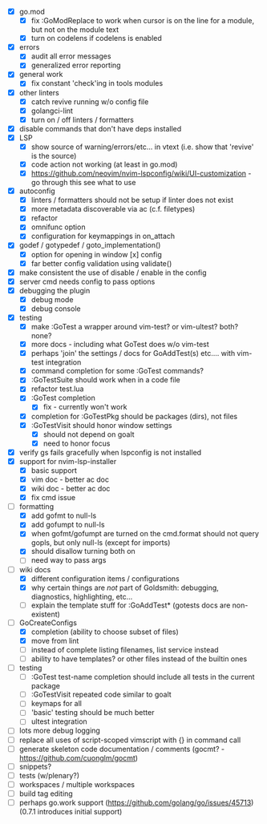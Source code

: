 - [x] go.mod
  - [x] fix :GoModReplace to work when cursor is on the line for a module, but not on the module text
  - [x] turn on codelens if codelens is enabled
- [x] errors
  - [x] audit all error messages
  - [x] generalized error reporting
- [x] general work
  - [x] fix constant 'check'ing in tools modules
- [x] other linters
  - [x] catch revive running w/o config file
  - [x] golangci-lint
  - [x] turn on / off linters / formatters
- [x] disable commands that don't have deps installed
- [x] LSP
  - [x] show source of warning/errors/etc... in vtext (i.e. show that 'revive' is the source)
  - [x] code action not working (at least in go.mod)
  - [x] https://github.com/neovim/nvim-lspconfig/wiki/UI-customization - go through this see what to use
- [x] autoconfig
  - [x] linters / formatters should not be setup if linter does not exist
  - [x] more metadata discoverable via ac (c.f. filetypes)
  - [x] refactor
  - [x] omnifunc option
  - [x] configuration for keymappings in on_attach
- [x] godef / gotypedef / goto_implementation()
  - [x] option for opening in window
 [x] config
  - [x] far better config validation using validate()
- [x] make consistent the use of disable / enable in the config
- [x] server cmd needs config to pass options
- [x] debugging the plugin
  - [x] debug mode
  - [x] debug console
- [x] testing
  - [x] make :GoTest a wrapper around vim-test? or vim-ultest? both? none?
  - [x] more docs - including what GoTest does w/o vim-test
  - [x] perhaps 'join' the settings / docs for GoAddTest(s) etc.... with vim-test integration
  - [x] command completion for some :GoTest commands?
  - [x] :GoTestSuite should work when in a code file
  - [x] refactor test.lua
  - [x] :GoTest completion
    - [x] fix - currently won't work
  - [x] completion for :GoTestPkg should be packages (dirs), not files
  - [x] :GoTestVisit should honor window settings
    - [x] should not depend on goalt
    - [x] need to honor focus
- [x] verify gs fails gracefully when lspconfig is not installed
- [x] support for nvim-lsp-installer  
  - [x] basic support
  - [x] vim doc - better ac doc
  - [x] wiki doc - better ac doc
  - [x] fix cmd issue
- [ ] formatting
  - [x] add gofmt to null-ls
  - [x] add gofumpt to null-ls
  - [x] when gofmt/gofumpt are turned on the cmd.format should not query gopls, but only null-ls (except for imports)
  - [x] should disallow turning both on
  - [ ] need way to pass args
- [ ] wiki docs
  - [x] different configuration items / configurations
  - [x] why certain things are *not* part of Goldsmith: debugging, diagnostics, highlighting, etc...
  - [ ] explain the template stuff for :GoAddTest\* (gotests docs are non-existent)
- [ ] GoCreateConfigs
  - [x] completion (ability to choose subset of files)
  - [x] move from lint
  - [ ] instead of complete listing filenames, list service instead
  - [ ] ability to have templates? or other files instead of the builtin ones
- [ ] testing
  - [ ] :GoTest test-name completion should include all tests in the current package
  - [ ] :GoTestVisit repeated code similar to goalt
  - [ ] keymaps for all
  - [ ] 'basic' testing should be much better
  - [ ] ultest integration
- [ ] lots more debug logging
- [ ] replace all uses of script-scoped vimscript with {<f-args>} in command call
- [ ] generate skeleton code documentation / comments (gocmt? - https://github.com/cuonglm/gocmt)
- [ ] snippets?
- [ ] tests (w/plenary?)
- [ ] workspaces / multiple workspaces
- [ ] build tag editing
- [ ] perhaps go.work support (https://github.com/golang/go/issues/45713) (0.7.1 introduces initial support)
